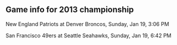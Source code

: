 ## Game info for 2013 championship
New England Patriots at Denver Broncos, Sunday, Jan 19, 3:06 PM



San Francisco 49ers at Seattle Seahawks, Sunday, Jan 19, 6:42 PM

